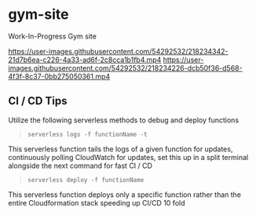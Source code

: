 # gym-site

Work-In-Progress Gym site



https://user-images.githubusercontent.com/54292532/218234342-21d7b6ea-c226-4a33-ad6f-2c8cca1b1fb4.mp4
https://user-images.githubusercontent.com/54292532/218234226-dcb50f36-d568-4f3f-8c37-0bb275050361.mp4


## CI / CD Tips

Utilize the following serverless methods to debug and deploy functions

> `serverless logs -f functionName -t`

This serverless function tails the logs of a given function for updates, continuously polling CloudWatch for updates, set this up in a split terminal alongside the next command for fast CI / CD

> `serverless deploy -f functionName`

This serverless function deploys only a specific function rather than the entire Cloudformation stack speeding up CI/CD 10 fold
